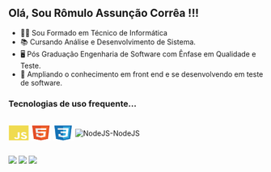 ## Olá, Sou Rômulo Assunção Corrêa !!!

- 🧑‍💻 Sou Formado em Técnico de Informática
- 📚 Cursando Análise e Desenvolvimento de Sistema.
- 🖥️ Pós Graduação Engenharia de Software com Ênfase em Qualidade e Teste.
- 🚀 Ampliando o conhecimento em front end e se desenvolvendo em teste de software.

<h3>Tecnologias de uso frequente...</h3>
<div style="display: inline_block"><br>
  <img align="center" alt="Javascript-Js" height="30" width="40" src="https://raw.githubusercontent.com/devicons/devicon/master/icons/javascript/javascript-plain.svg">
  <img align="center" alt="HTML5-HTML" height="30" width="40" src="https://raw.githubusercontent.com/devicons/devicon/master/icons/html5/html5-original.svg">
  <img align="center" alt="CSS3-CSS" height="30" width="40" src="https://raw.githubusercontent.com/devicons/devicon/master/icons/css3/css3-original.svg">
  <img align="center" alt="NodeJS-NodeJS" height="30" width="40" src="https://cdn.jsdelivr.net/gh/devicons/devicon/icons/nodejs/nodejs-original-wordmark.svg">
            
</div>
  
  ##
 
<div> 
  <a href="https://www.instagram.com/romuloassuncaocorrea/" target="_blank"><img src="https://img.shields.io/badge/-Instagram-%23E4405F?style=for-the-badge&logo=instagram&logoColor=white" target="_blank"></a>
  <a href = "mailto:romulo.assuncao.ra@gmail.com"><img src="https://img.shields.io/badge/-Gmail-%23333?style=for-the-badge&logo=gmail&logoColor=white" target="_blank"></a>
  <a href="https://www.linkedin.com/in/ 
romuloassuncao
" target="_blank"><img src="https://img.shields.io/badge/-LinkedIn-%230077B5?style=for-the-badge&logo=linkedin&logoColor=white" target="_blank"></a> 
  
</div>
